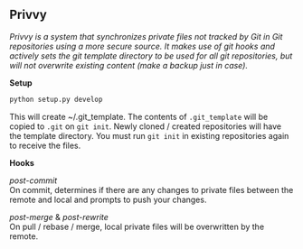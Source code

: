 ## Privvy

_Privvy is a system that synchronizes private files not tracked by Git in Git repositories using a more secure source. It makes use of git hooks and actively sets the git template directory to be used for all git repositories, but will not overwrite existing content (make a backup just in case)._

**Setup**

```bash
python setup.py develop
```

This will create ~/.git_template. The contents of `.git_template` will be copied to `.git` on `git init`. Newly cloned / created repositories will have the template directory. You must run `git init` in existing repositories again to receive the files.

**Hooks**<br>

_post-commit_<br>
On commit, determines if there are any changes to private files between the remote and local and prompts to push your changes.

_post-merge_ & _post-rewrite_<br>
On pull / rebase / merge, local private files will be overwritten by the remote.
